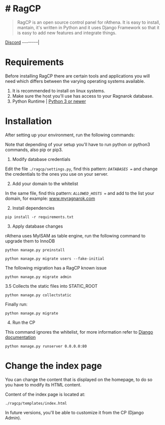 # # RagCP
> RagCP is an open source control panel for rAthena. It is easy to install, mantain, it's written in Python and it uses Django Framework so that it is easy to add new features and integrate things.

[Discord](https://discord.gg/2Y92RMS)
--------|

# Requirements
Before installing RagCP there are certain tools and applications you will need which
differs between the varying operating systems available.

1. It is recommended to install on linux systems.
2. Make sure the host you'll use has access to your Ragnarok database.
3. Python Runtime | [Python 3 or newer](https://www.python.org/downloads/)

# Installation

After setting up your environment, run the following commands:

Note that depending of your setup you'll have to run python or python3 commands, also pip or pip3.

1. Modify database credentials

Edit the file `./ragcp/settings.py`, find this pattern: *`DATABASES =`*  and change the credentials to the ones you use on your server.

2. Add your domain to the whitelist

In the same file, find this pattern: *`ALLOWED_HOSTS =`* and add to the list your domain, for example: www.myragnarok.com

2. Install dependencies

`pip install -r requirements.txt`

3. Apply database changes

rAthena uses MyISAM as table engine, run the following command to upgrade them to InnoDB

`python manage.py preinstall`

`python manage.py migrate users --fake-initial`

The following migration has a RagCP known issue

`python manage.py migrate admin`

3.5 Collects the static files into STATIC_ROOT

`python manage.py collectstatic`

Finally run:

`python manage.py migrate`

4. Run the CP

This command ignores the whitelist, for more information refer to [Django documentation](https://docs.djangoproject.com/en/3.0/ref/django-admin/)

`python manage.py runserver 0.0.0.0:80`

# Change the index page

You can change the content that is displayed on the homepage, to do so you have to modify its HTML content.

Content of the index page is located at:

`./ragcp/templates/index.html`

In future versions, you'll be able to customize it from the CP (Django Admin).
